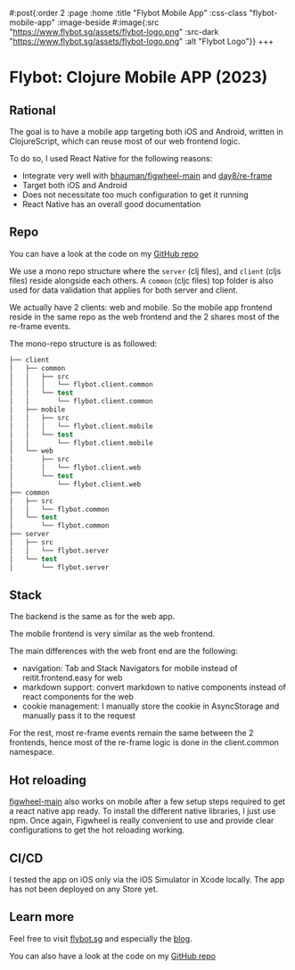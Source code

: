 #:post{:order 2
       :page :home
       :title "Flybot Mobile App"
       :css-class "flybot-mobile-app"
       :image-beside #:image{:src "https://www.flybot.sg/assets/flybot-logo.png"
                             :src-dark "https://www.flybot.sg/assets/flybot-logo.png"
                             :alt "Flybot Logo"}}
+++
# Flybot: Clojure Mobile APP (2023)

## Rational

The goal is to have a mobile app targeting both iOS and Android, written in ClojureScript, which can reuse most of our web frontend logic.

To do so, I used React Native for the following reasons:

- Integrate very well with [bhauman/figwheel-main](https://github.com/bhauman/figwheel-main) and [day8/re-frame](https://github.com/day8/re-frame)
- Target both iOS and Android
- Does not necessitate too much configuration to get it running
- React Native has an overall good documentation

## Repo

You can have a look at the code on my [GitHub repo](https://github.com/skydread1/flybot.sg)

We use a mono repo structure where the `server` (clj files), and `client` (cljs files) reside alongside each others.
A `common` (cljc files) top folder is also used for data validation that applies for both server and client.

We actually have 2 clients: web and mobile.
So the mobile app frontend reside in the same repo as the web frontend and the 2 shares most of the re-frame events.

The mono-repo structure is as followed:

```clojure
├── client
│   ├── common
│   │   ├── src
│   │   │   └── flybot.client.common
│   │   └── test
│   │       └── flybot.client.common
│   ├── mobile
│   │   ├── src
│   │   │   └── flybot.client.mobile
│   │   └── test
│   │       └── flybot.client.mobile
│   └── web
│       ├── src
│       │   └── flybot.client.web
│       └── test
│           └── flybot.client.web
├── common
│   ├── src
│   │   └── flybot.common
│   └── test
│       └── flybot.common
├── server
│   ├── src
│   │   └── flybot.server
│   └── test
│       └── flybot.server
```
## Stack

The backend is the same as for the web app.

The mobile frontend is very similar as the web frontend.

The main differences with the web front end are the following:
- navigation: Tab and Stack Navigators for mobile instead of reitit.frontend.easy for web
- markdown support: convert markdown to native components instead of react components for the web
- cookie management: I manually store the cookie in AsyncStorage and manually pass it to the request

For the rest, most re-frame events remain the same between the 2 frontends, hence most of the re-frame logic is done in the client.common namespace.

## Hot reloading

[figwheel-main](https://github.com/bhauman/figwheel-main) also works on mobile after a few setup steps required to get a react native app ready. To install the different native libraries, I just use npm. Once again, Figwheel is really convenient to use and provide clear configurations to get the hot reloading working.

## CI/CD

I tested the app on iOS only via the iOS Simulator in Xcode locally.
The app has not been deployed on any Store yet.

## Learn more

Feel free to visit [flybot.sg](https://www.flybot.sg/) and especially the [blog](https://www.flybot.sg/blog).

You can also have a look at the code on my [GitHub repo](https://github.com/skydread1/flybot.sg)